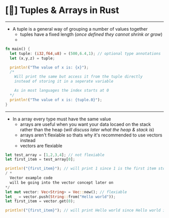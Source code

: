 # [🦀] Tuples & Arrays in Rust
-----------------------------------
- A tuple is a general way of grouping a number of values together
  - tuples have a fixed length (*once defined they cannot shrink or grow*)
  - 
```rust
fn main() {
  let tuple: (i32,f64,u8) = (500,6.4,1); // optional type annotations
  let (x,y,z) = tuple;

  println!("The value of x is: {x}");
  /*
    Will print the same but access it from the tuple directly
    instead of storing it in a seperate variable

    As in most languages the index starts at 0 
  */ 
  println!("The value of x is: {tuple.0}"); 
}
```
-------------------------------------------
- In a array every type must have the same value
  - arrays are useful when you want your data locaed on the stack rather than the heap (*will discuss later what the heap & stack is*)
  - arrays aren't flexiable so thats why it's recommended to use vectors instead
  - vectors are flexiable 
```rust
let test_array = [1,2,3,4]; // not flexiable
let first_item = test_array[0];

println!("{first_item}"); // will print 1 since 1 is the first item stored in the array 
/ *
  Vector example code
  will be going into the vector concept later on
*/
let mut vector: Vec<String> = Vec::new(); // flexiable 
let _ = vector.push(String::from("Hello world"));
let first_item = vector.get(0);

println!("{first_item}"); // will print Hello world since Hello world is the first item stored in the array 
```
